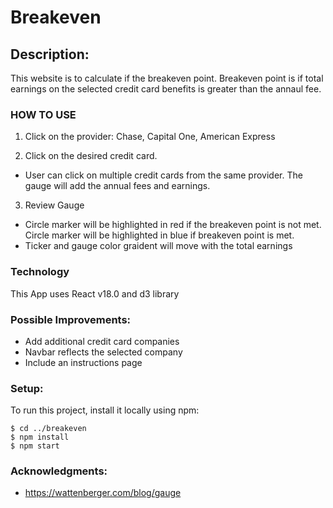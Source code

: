 # Breakeven

## Description:

This website is to calculate if the breakeven point. Breakeven point is if total earnings on the selected credit card benefits is greater than the annaul fee.

### HOW TO USE

1. Click on the provider: Chase, Capital One, American Express

2. Click on the desired credit card.

- User can click on multiple credit cards from the same provider. The gauge will add the annual fees and earnings.

3. Review Gauge

- Circle marker will be highlighted in red if the breakeven point is not met. Circle marker will be highlighted in blue if breakeven point is met.
- Ticker and gauge color graident will move with the total earnings

### Technology

This App uses React v18.0 and d3 library

### Possible Improvements:

- Add additional credit card companies
- Navbar reflects the selected company
- Include an instructions page

### Setup:

To run this project, install it locally using npm:

```
$ cd ../breakeven
$ npm install
$ npm start
```

### Acknowledgments:

- https://wattenberger.com/blog/gauge
